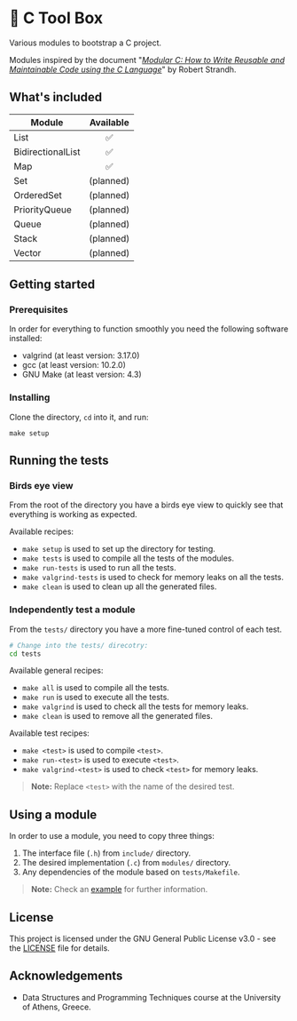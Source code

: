 # :toolbox: C Tool Box
Various modules to bootstrap a C project.

Modules inspired by the document "[*Modular C: How to Write Reusable and Maintainable Code using the C Language*](http://metamodular.com/Computing/modular-c.pdf)" by Robert Strandh.


## What's included
| Module            |     Available      |
| ----------------- | :----------------: |
| List              | :white_check_mark: |
| BidirectionalList | :white_check_mark: |
| Map               | :white_check_mark: |
| Set               |     (planned)      |
| OrderedSet        |     (planned)      |
| PriorityQueue     |     (planned)      |
| Queue             |     (planned)      |
| Stack             |     (planned)      |
| Vector            |     (planned)      |



## Getting started

### Prerequisites
In order for everything to function smoothly you need the following software installed:
- valgrind (at least version: 3.17.0)
- gcc (at least version: 10.2.0)
- GNU Make (at least version: 4.3)

### Installing
Clone the directory, `cd` into it, and run:
```shell
make setup
```

## Running the tests

### Birds eye view
From the root of the directory you have a birds eye view to quickly see that everything is working as expected.

Available recipes:
- `make setup` is used to set up the directory for testing.
- `make tests` is used to compile all the tests of the modules.
- `make run-tests` is used to run all the tests.
- `make valgrind-tests` is used to check for memory leaks on all the tests.
- `make clean` is used to clean up all the generated files.

### Independently test a module
From the `tests/` directory you have a more fine-tuned control of each test.
```bash
# Change into the tests/ direcotry:
cd tests
```
Available general recipes:
- `make all` is used to compile all the tests.
- `make run` is used to execute all the tests.
- `make valgrind` is used to check all the tests for memory leaks.
- `make clean` is used to remove all the generated files.

Available test recipes:
- `make <test>` is used to compile `<test>`.
- `make run-<test>` is used to execute `<test>`.
- `make valgrind-<test>` is used to check `<test>` for memory leaks.
> **Note:** Replace `<test>` with the name of the desired test.


## Using a module
In order to use a module, you need to copy three things:
1. The interface file (`.h`) from `include/` directory.
2. The desired implementation (`.c`) from `modules/` directory.
3. Any dependencies of the module based on `tests/Makefile`.

> **Note:** Check an [example]() for further information.

## License
This project is licensed under the GNU General Public License v3.0 - see the [LICENSE](LICENSE) file for details.

## Acknowledgements
- Data Structures and Programming Techniques course at the University of Athens, Greece.